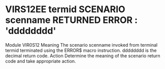 # VIRS12EE termid SCENARIO scenname RETURNED ERROR : 'dddddddd'
Module
    VIR0S12
Meaning
    The scenario scenname invoked from terminal termid terminated using the ERROR$ macro instruction. dddddddd is the decimal return code.
Action
    Determine the meaning of the scenario return code and take appropriate action.
